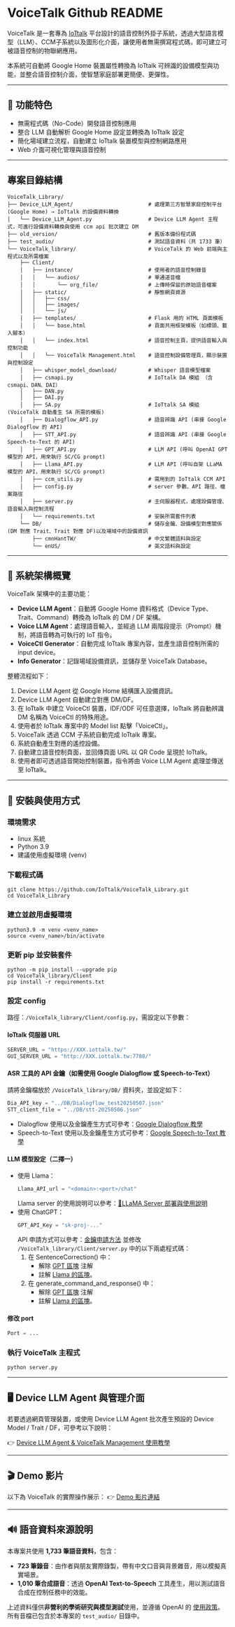 # VoiceTalk Github README

VoiceTalk 是一套專為 [IoTtalk](https://github.com/IoTtalk/IoTtalk-py) 平台設計的語音控制外掛子系統，透過大型語言模型（LLM）、CCM子系統以及圖形化介面，讓使用者無需撰寫程式碼，即可建立可被語音控制的物聯網應用。 

本系統可自動將 Google Home 裝置屬性轉換為 IoTtalk 可辨識的設備模型與功能，並整合語音控制介面，使智慧家庭部署更簡便、更彈性。

---

## 🔧 功能特色

- 無需程式碼（No-Code）開發語音控制應用
- 整合 LLM 自動解析 Google Home 設定並轉換為 IoTtalk 設定
- 簡化場域建立流程，自動建立 IoTtalk 裝置模型與控制網路應用
- Web 介面可視化管理與語音控制

---

##    專案目錄結構

```
VoiceTalk_Library/
├── Device_LLM_Agent/                        # 處理第三方智慧家庭控制平台(Google Home) → IoTtalk 的設備資料轉換
│   └── Device_LLM_Agent.py                  # Device LLM Agent 主程式，可進行設備資料轉換與使用 ccm api 批次建立 DM
├── old_version/                             # 舊版本備份程式碼
├── test_audio/                              # 測試語音資料（共 1733 筆）
└── VoiceTalk_library/                       # VoiceTalk 的 Web 前端與主程式以及所需檔案
    ├── Client/                   
    │   ├── instance/                        # 使用者的語音控制錄音
    │   │   └── audios/                      # 單通道音檔
    │   │       └── org_file/                # 上傳時保留的原始語音檔案
    │   ├── static/                          # 靜態網頁資源
    │   │   ├── css/              
    │   │   ├── images/           
    │   │   └── js/               
    │   ├── templates/                       # Flask 用的 HTML 頁面模板
    │   │   └── base.html                    # 頁面共用框架模板（如標頭、載入腳本）
    │   │   └── index.html                   # 語音控制主頁，提供語音輸入與控制功能
    │   │   └── VoiceTalk Management.html    # 語音控制設備管理頁，顯示裝置與控制設定
    │   ├── whisper_model_download/          # Whisper 語音模型檔案
    │   ├── csmapi.py                        # IoTtalk DA 模組 （含 csmapi、DAN、DAI）
    │   ├── DAN.py                           
    │   ├── DAI.py                           
    │   ├── SA.py                            # IoTtalk SA 模組 (VoiceTalk 自動產生 SA 所需的模板)
    │   ├── Dialogflow_API.py                # 語音辨識 API (串接 Google Dialogflow 的 API)
    │   ├── STT_API.py                       # 語音辨識 API (串接 Google Speech-to-Text 的 API)
    │   ├── GPT_API.py                       # LLM API (呼叫 OpenAI GPT 模型的 API，用來執行 SC/CG prompt)
    │   ├── Llama_API.py                     # LLM API (呼叫自架 LLaMA 模型的 API，用來執行 SC/CG prompt)
    │   ├── ccm_utils.py                     # 需用到的 IoTtalk CCM API
    │   ├── config.py                        # server 參數、API 路徑、檔案路徑
    │   ├── server.py                        # 主伺服器程式，處理設備管理、語音輸入與控制流程
    │   └── requirements.txt                 # 安裝所需套件列表
    └── DB/                                  # 儲存金鑰、設備模型對應關係(DM 對應 Trait、Trait 對應 DF)以及場域中的設備資訊
        ├── cmnHantTW/                       # 中文繁體語料與設定
        └── enUS/                            # 英文語料與設定
```

---

## 📐 系統架構概覽

VoiceTalk 架構中的主要功能：

- **Device LLM Agent**：自動將 Google Home 資料格式（Device Type、Trait、Command）轉換為 IoTtalk 的 DM / DF 架構。
- **Voice LLM Agent**：處理語音輸入，並經過 LLM 兩階段提示（Prompt）機制，將語音轉為可執行的 IoT 指令。
- **VoiceCtl Generator**：自動完成 IoTtalk 專案內容，並產生語音控制所需的 input device。
- **Info Generator**：記錄場域設備資訊，並儲存至 VoiceTalk Database。

整體流程如下：
1. Device LLM Agent 從 Google Home 結構匯入設備資訊。
2. Device LLM Agent 自動建立對應 DM/DF。
3. 在 IoTtalk 中建立 VoiceCtl 裝置，IDF/ODF 可任意選擇，IoTtalk 將自動辨識 DM 名稱為 VoiceCtl 的特殊用途。
4. 使用者於 IoTtalk 專案中的 Model list 點擊「VoiceCtl」。
5. VoiceTalk 透過 CCM 子系統自動完成 IoTtalk 專案。
6. 系統自動產生對應的遙控設備。
7. 自動建立語音控制頁面，並回傳頁面 URL 以 QR Code 呈現於 IoTtalk。
8. 使用者即可透過語音開始控制裝置，指令將由 Voice LLM Agent 處理並傳送至 IoTtalk。

---

## 🧰 安裝與使用方式

### 環境需求

- linux 系統
- Python 3.9
- 建議使用虛擬環境 (venv)

### 下載程式碼

```bash=
git clone https://github.com/IoTtalk/VoiceTalk_Library.git
cd VoiceTalk_Library
```

### 建立並啟用虛擬環境

```bash=
python3.9 -m venv <venv_name>
source <venv_name>/bin/activate
```

### 更新 pip 並安裝套件

```bash=
python -m pip install --upgrade pip
cd VoiceTalk_library/Client
pip install -r requirements.txt
```

### 設定 config

路徑：`/VoiceTalk_library/Client/config.py`，需設定以下參數：

#### IoTtalk 伺服器 URL

```python
SERVER_URL = "https://XXX.iottalk.tw/"
GUI_SERVER_URL = "http://XXX.iottalk.tw:7788/"
```

#### ASR 工具的 API 金鑰（如需使用 Google Dialogflow 或 Speech-to-Text）
請將金鑰檔放於 `/VoiceTalk_library/DB/` 資料夾，並設定如下：
```python
Dia_API_key = "../DB/Dialogflow_test20250507.json"
STT_client_file = "../DB/stt-20250506.json"
```

- Dialogflow 使用以及金鑰產生方式可參考：[Google Dialogflow 教學](https://hackmd.io/@kiriku0825/rJp3vwdbgl)
- Speech-to-Text 使用以及金鑰產生方式可參考：[Google Speech-to-Text 教學](https://hackmd.io/@kiriku0825/ryd5SDuWlx)


#### LLM 模型設定（二擇一）
- 使用 Llama：
    ```python
    Llama_API_url = "<domain>:<port>/chat"
    ```
    Llama server 的使用說明可以參考：[🦙LLaMA Server 部署與使用說明](https://hackmd.io/@kiriku0825/rkl6Ph5Zll)
- 使用 ChatGPT：
    ```python
    GPT_API_Key = "sk-proj-..."
    ```
    API 申請方式可以參考：[金鑰申請方法](https://hackmd.io/@claireshen/Hyo-vn9bel)
    並修改 `/VoiceTalk_library/Client/server.py` 中的以下兩處程式碼：
    1. 在 SentenceCorrection() 中：
        - 解除 [GPT 區塊](https://github.com/IoTtalk/VoiceTalk_Library/blob/f3007a5f014ba476542d88b1043148db46d7c72e/VoiceTalk_library/Client/server.py#L433~L434) 注解
        - 註解 [Llama 的區塊](https://github.com/IoTtalk/VoiceTalk_Library/blob/f3007a5f014ba476542d88b1043148db46d7c72e/VoiceTalk_library/Client/server.py#L437~L438)。
    2. 在 generate_command_and_response() 中：
        - 解除 [GPT 區塊](https://github.com/IoTtalk/VoiceTalk_Library/blob/f3007a5f014ba476542d88b1043148db46d7c72e/VoiceTalk_library/Client/server.py#L274~L275) 注解
        - 註解 [Llama 的區塊](https://github.com/IoTtalk/VoiceTalk_Library/blob/f3007a5f014ba476542d88b1043148db46d7c72e/VoiceTalk_library/Client/server.py#L279)。
    
#### 修改 port
```python
Port = ...
```

### 執行 VoiceTalk 主程式

```bash
python server.py
```
---

## 🖥️ Device LLM Agent 與管理介面

若要透過網頁管理裝置，或使用 Device LLM Agent 批次產生預設的 Device Model / Trait / DF，可參考以下說明：

👉 [Device LLM Agent & VoiceTalk Management 使用教學](https://hackmd.io/@claireshen/S1d9EOKbgx)

---

## 🎬 Demo 影片

以下為 VoiceTalk 的實際操作展示：
👉 [Demo 影片連結](https://youtu.be/Ib2J3VtBXIw)

---

## 🔊 語音資料來源說明

本專案共使用 **1,733 筆語音資料**，包含：

- **723 筆錄音**：由作者與朋友實際錄製，帶有中文口音與背景雜音，用以模擬真實場景。
- **1,010 筆合成語音**：透過 **OpenAI Text-to-Speech** 工具產生，用以測試語音合成在控制任務中的效能。

上述資料僅供**非營利的學術研究與模型測試**使用，並遵循 OpenAI 的 [使用政策](https://openai.com/policies/terms-of-use)。所有音檔已包含於本專案的 `test_audio/` 目錄中。